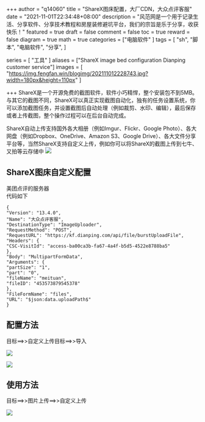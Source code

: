 
+++
author = "q14060"
title = "ShareX图床配置，大厂CDN，大众点评客服"
date = "2021-11-01T22:34:48+08:00"
description = "风范网是一个用于记录生活、分享软件、分享技术教程和房屋装修避坑平台，我们的宗旨是乐于分享，收获快乐！"
featured = true
draft = false
comment = false
 toc = true
reward = false
diagram = true
math = true
categories = ["电脑软件"
]
tags = [
  "sh",
  "脚本",
  "电脑软件",
"分享",
]

series = [
  "工具"
]
aliases = ["ShareX image bed configuration Dianping customer service"]
images = [
  "https://img.fengfan.win/blogimg/202111012228743.jpg?width=180px&height=110px"
]

+++
ShareX是一个开源免费的截图软件，软件小巧精悍，整个安装包不到5MB。与其它的截图不同，ShareX可以真正实现截图自动化，独有的任务设置系统，你可以添加截图任务，并设置截图后自动处理（例如裁剪、水印、编辑），最后保存或者上传截图，整个操作过程可以在后台自动完成。

ShareX自动上传支持国外各大相册（例如Imgur、Flickr、Google Photo）、各大网盘（例如Dropbox、OneDrive、Amazon S3、Google Drive）、各大文件分享平台等，当然ShareX支持自定义上传，例如你可以将ShareX的截图上传到七牛、又拍等云存储中
![](https://img.fengfan.win/blogimg/202111012312422.jpeg)

## ShareX图床自定义配置 ##
美团点评的服务器  
代码如下

```
{
"Version": "13.4.0",
"Name": "大众点评客服",
"DestinationType": "ImageUploader",
"RequestMethod": "POST",
"RequestURL": "https://kf.dianping.com/api/file/burstUploadFile",
"Headers": {
"CSC-VisitId": "access-ba00ca3b-fa67-4a4f-b5d5-4522e8788ba5"
},
"Body": "MultipartFormData",
"Arguments": {
"partSize": "1",
"part": "0",
"fileName": "meituan",
"fileID": "453573879545378"
},
"FileFormName": "files",
"URL": "$json:data.uploadPath$"
}

```
## 配置方法 ##  
目标==>>自定义上传目标==>>导入  

![](https://img.fengfan.win/blogimg/202111012300102.jpg)  

![](https://img.fengfan.win/blogimg/202111012247949.jpg)  

## 使用方法 ##
目标==>>图片上传==>>自定义上传  

![](https://img.fengfan.win/blogimg/202111012304996.png)